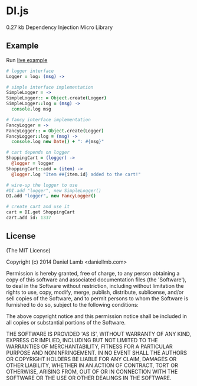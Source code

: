 # DI.js

0.27 kb Dependency Injection Micro Library

## Example

Run [live example](http://jsfiddle.net/daniellmb/62J3F/)

```CoffeeScript
# logger interface
Logger = log: (msg) ->

# simple interface implementation
SimpleLogger = ->
SimpleLogger:: = Object.create(Logger)
SimpleLogger::log = (msg) ->
  console.log msg

# fancy interface implementation
FancyLogger = ->
FancyLogger:: = Object.create(Logger)
FancyLogger::log = (msg) ->
  console.log new Date() + ": #{msg}"

# cart depends on logger
ShoppingCart = (logger) ->
  @logger = logger
ShoppingCart::add = (item) ->
  @logger.log "Item ##{item.id} added to the cart!"

# wire-up the logger to use
#DI.add "logger", new SimpleLogger()
DI.add "logger", new FancyLogger()

# create cart and use it
cart = DI.get ShoppingCart
cart.add id: 1337
```

## License 

(The MIT License)

Copyright (c) 2014 Daniel Lamb <daniellmb.com>

Permission is hereby granted, free of charge, to any person obtaining
a copy of this software and associated documentation files (the
'Software'), to deal in the Software without restriction, including
without limitation the rights to use, copy, modify, merge, publish,
distribute, sublicense, and/or sell copies of the Software, and to
permit persons to whom the Software is furnished to do so, subject to
the following conditions:

The above copyright notice and this permission notice shall be
included in all copies or substantial portions of the Software.

THE SOFTWARE IS PROVIDED 'AS IS', WITHOUT WARRANTY OF ANY KIND,
EXPRESS OR IMPLIED, INCLUDING BUT NOT LIMITED TO THE WARRANTIES OF
MERCHANTABILITY, FITNESS FOR A PARTICULAR PURPOSE AND NONINFRINGEMENT.
IN NO EVENT SHALL THE AUTHORS OR COPYRIGHT HOLDERS BE LIABLE FOR ANY
CLAIM, DAMAGES OR OTHER LIABILITY, WHETHER IN AN ACTION OF CONTRACT,
TORT OR OTHERWISE, ARISING FROM, OUT OF OR IN CONNECTION WITH THE
SOFTWARE OR THE USE OR OTHER DEALINGS IN THE SOFTWARE.
